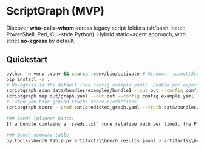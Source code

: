 # ScriptGraph (MVP)

Discover **who-calls-whom** across legacy script folders (sh/bash, batch, PowerShell, Perl, CLI-style Python). Hybrid static+agent approach, with strict **no-egress** by default.

## Quickstart

```bash
python -m venv .venv && source .venv/bin/activate # Windows: .venv\\Scripts\\activate
pip install -e .
# No‑egress is the default (see config.example.yaml). Enable per experiment if needed.
scriptgraph scan data/bundles/examples/bundle1 --out out --config config.example.yaml
scriptgraph map out/graph.yaml --out out --config config.example.yaml
# (when you have ground truth) score predictions
scriptgraph score --pred out/predicted_graph.yaml --truth data/bundles/examples/bundle1/truth.yaml --pred-prefix data/bundles/examples/bundle1

### Seeds (planner hints)
If a bundle contains a `seeds.txt` (one relative path per line), the Planner/2R will prioritize those files (e.g., `run.sh`, `windows/main.bat`).

### Bench summary table
py tools\\bench_table.py artifacts\\bench_results.jsonl > artifacts\\bench_table.md
```
